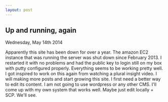 ```yaml
---
layout: post
---
```

<h2 class="post-title">Up and running, again</h2>
<p class="post-meta">Wednesday, May 14th 2014</p>
<p>Apparently this site has been down for over a year. The amazon EC2 instance that was running the server was shut down since February 2013. I restarted it with no problems and had the public key to login still on my box with putty configured properly.  Everything seems to be working pretty well. I got inspired to work on this again from watching a plural insight video. I will making more posts and start growing this site. I first need a better way to edit its content. I am not going to use wordpress or any other CMS. I'll come up with my own system that works well. Maybe just edit locally + SCP. We'll see.</p>
